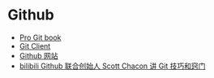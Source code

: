 # Github

- [Pro Git book]
- [Git Client]
- [Github 网站]
- [bilibili Github 联合创始人 Scott Chacon 讲 Git 技巧和窍门]

[Pro Git book]: https://git-scm.com/book/en/v2
[Git Client]: https://gitbutler.com/
[Github 网站]: https://github.com/
[bilibili Github 联合创始人 Scott Chacon 讲 Git 技巧和窍门]: https://www.bilibili.com/video/BV1q4421w7a7/

